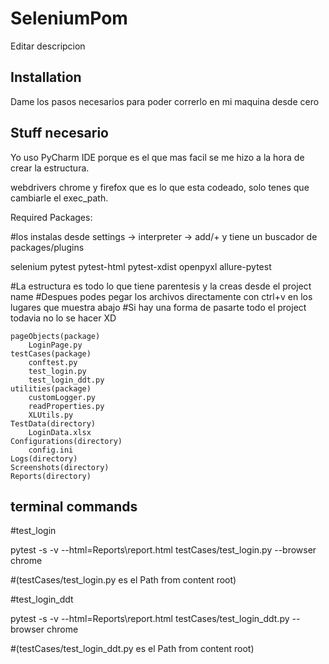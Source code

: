 # SeleniumPom

Editar descripcion

## Installation

Dame los pasos necesarios para poder correrlo en mi maquina desde cero

## Stuff necesario

Yo uso PyCharm IDE porque es el que mas facil se me hizo a la hora de crear la estructura.

webdrivers chrome y firefox que es lo que esta codeado, solo tenes que cambiarle el exec_path.

Required Packages: 

#los instalas desde settings -> interpreter -> add/+ y tiene un buscador de packages/plugins

selenium
pytest
pytest-html
pytest-xdist
openpyxl
allure-pytest

#La estructura es todo lo que tiene parentesis y la creas desde el project name
#Despues podes pegar los archivos directamente con ctrl+v en los lugares que muestra abajo
#Si hay una forma de pasarte todo el project todavia no lo se hacer XD

	pageObjects(package)
		LoginPage.py
	testCases(package)
		conftest.py
		test_login.py
		test_login_ddt.py
	utilities(package)
		customLogger.py
		readProperties.py
		XLUtils.py
	TestData(directory)
		LoginData.xlsx
	Configurations(directory)
		config.ini
	Logs(directory)
	Screenshots(directory)
	Reports(directory)

## terminal commands

#test_login

pytest -s -v --html=Reports\report.html testCases/test_login.py --browser chrome

#(testCases/test_login.py es el Path from content root)

#test_login_ddt

pytest -s -v --html=Reports\report.html testCases/test_login_ddt.py --browser chrome

#(testCases/test_login_ddt.py es el Path from content root)

